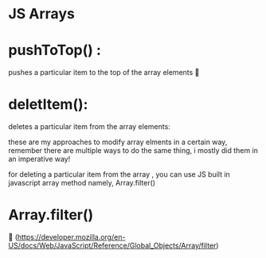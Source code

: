# JS Arrays
 

# pushToTop() : 
pushes a particular item to the top of the array elements 🙂

# deletItem():
deletes a particular item from the array elements:

 these are my approaches to modify array elments in a certain way, remember there are multiple ways to do the same thing, i mostly did them in an imperative way!

 for deleting a particular item from the array , you can use JS built in javascript array method namely, Array.filter()

# Array.filter()
🏹 (https://developer.mozilla.org/en-US/docs/Web/JavaScript/Reference/Global_Objects/Array/filter)
